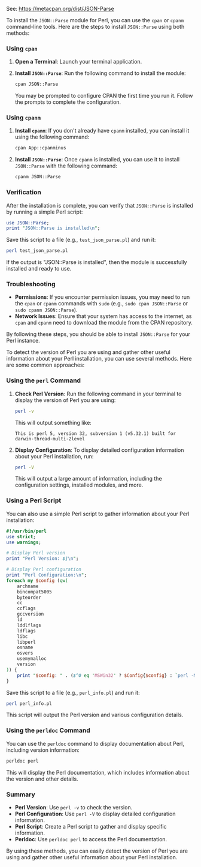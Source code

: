 See: https://metacpan.org/dist/JSON-Parse

To install the `JSON::Parse` module for Perl, you can use the `cpan` or `cpanm` command-line tools. Here are the steps to install `JSON::Parse` using both methods:

### Using `cpan`

1. **Open a Terminal**: Launch your terminal application.

2. **Install `JSON::Parse`**: Run the following command to install the module:

   ```bash
   cpan JSON::Parse
   ```

   You may be prompted to configure CPAN the first time you run it. Follow the prompts to complete the configuration.

### Using `cpanm`

1. **Install `cpanm`**: If you don't already have `cpanm` installed, you can install it using the following command:

   ```bash
   cpan App::cpanminus
   ```

2. **Install `JSON::Parse`**: Once `cpanm` is installed, you can use it to install `JSON::Parse` with the following command:

   ```bash
   cpanm JSON::Parse
   ```

### Verification

After the installation is complete, you can verify that `JSON::Parse` is installed by running a simple Perl script:

```perl
use JSON::Parse;
print "JSON::Parse is installed\n";
```

Save this script to a file (e.g., `test_json_parse.pl`) and run it:

```bash
perl test_json_parse.pl
```

If the output is "JSON::Parse is installed", then the module is successfully installed and ready to use.

### Troubleshooting

- **Permissions**: If you encounter permission issues, you may need to run the `cpan` or `cpanm` commands with `sudo` (e.g., `sudo cpan JSON::Parse` or `sudo cpanm JSON::Parse`).
- **Network Issues**: Ensure that your system has access to the internet, as `cpan` and `cpanm` need to download the module from the CPAN repository.

By following these steps, you should be able to install `JSON::Parse` for your Perl instance.

To detect the version of Perl you are using and gather other useful information about your Perl installation, you can use several methods. Here are some common approaches:

### Using the `perl` Command

1. **Check Perl Version**:
   Run the following command in your terminal to display the version of Perl you are using:

   ```bash
   perl -v
   ```

   This will output something like:

   ```
   This is perl 5, version 32, subversion 1 (v5.32.1) built for darwin-thread-multi-2level
   ```

2. **Display Configuration**:
   To display detailed configuration information about your Perl installation, run:

   ```bash
   perl -V
   ```

   This will output a large amount of information, including the configuration settings, installed modules, and more.

### Using a Perl Script

You can also use a simple Perl script to gather information about your Perl installation:

```perl
#!/usr/bin/perl
use strict;
use warnings;

# Display Perl version
print "Perl Version: $]\n";

# Display Perl configuration
print "Perl Configuration:\n";
foreach my $config (qw(
    archname
    bincompat5005
    byteorder
    cc
    ccflags
    gccversion
    ld
    lddlflags
    ldflags
    libc
    libperl
    osname
    osvers
    usemymalloc
    version
)) {
    print "$config: " . ($^O eq 'MSWin32' ? $Config{$config} : `perl -MConfig -e "print \\$Config{$config}"`) . "\n";
}
```

Save this script to a file (e.g., `perl_info.pl`) and run it:

```bash
perl perl_info.pl
```

This script will output the Perl version and various configuration details.

### Using the `perldoc` Command

You can use the `perldoc` command to display documentation about Perl, including version information:

```bash
perldoc perl
```

This will display the Perl documentation, which includes information about the version and other details.

### Summary

- **Perl Version**: Use `perl -v` to check the version.
- **Perl Configuration**: Use `perl -V` to display detailed configuration information.
- **Perl Script**: Create a Perl script to gather and display specific information.
- **Perldoc**: Use `perldoc perl` to access the Perl documentation.

By using these methods, you can easily detect the version of Perl you are using and gather other useful information about your Perl installation.
